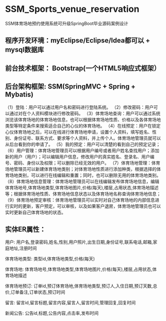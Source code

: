 # SSM_Sports_venue_reservation
SSM体育场地预约使用系统可升级SpringBoot毕业源码案例设计
## 程序开发环境：myEclipse/Eclipse/Idea都可以 + mysql数据库
## 前台技术框架： Bootstrap(一个HTML5响应式框架）
## 后台架构框架: SSM(SpringMVC + Spring + Mybatis)
（1）登陆：用户可以通过用户名和密码进行登陆系统。
（2）修改密码：用户可以通过对在个人资料模块进行修改密码。
（3）体育场地查询：用户可以通过系统浏览该体育场地的体育场地信息，也可以根据体育场地性质、价格以及各体育场地类型等特定条件来搜索适合自己的心仪的体育场地。
（4）在线预定：用户在锁定心仪体育场地之后，可以在线进行体育场地申请，设置个人资料，填写姓名、性别、身份证号、联系方式、要求等个人资料，并上传个人。体育场地管理员就可以从后台看到你的申请了。
（5）我的预定：用户可以清楚的看到自己的预定记录；
（6）用户管理：体育场地管理员可以根据用户编号或者用户姓名查找用户；添加新的用户（用户）；可以编辑用户信息，修改用户的真实姓名、登录名、用户编号、密码、身份以及权限；可以删除已经无效的用户。
（7）体育场地管理：体育场地管理员可以新建体育场地类别；对体育场地性质进行添加种类，根据选择的体育场地类别，可以进行在线编辑和重置；同时，也可以删除无用的体育场地类别。
（8）体育场地信息管理：体育场地管理员可以在线编辑发布体育场地信息，编辑体育场地号,体育场地类型,体育场地图片,价格(每天),楼层,占用状态,体育场地描述等；根据体育场地性质、体育场地信息状态以及体育场地名称查询体育场地信息；
（9）体育场地预定审核：体育场地管理员可以实时对自己体育场地的内部信息进行实时的更新，客户预定，可以审核，以及如果客户退房，体育场地管理员也可以实时更新自己体育场地的状态。
## 实体ER属性：
用户: 用户名,登录密码,姓名,性别,用户照片,出生日期,身份证号,联系电话,邮箱,家庭地址,注册时间

体育场地类型: 类型id,体育场地类型,价格(每天)

体育场地: 体育场地号,体育场地类型,体育场地图片,价格(每天),楼层,占用状态,体育场地描述

体育场地预订: 订单id,预订体育场地,体育场地类型,预订人,入住日期,预订天数,总价,订单备注,订单状态,预订时间

留言: 留言id,留言标题,留言内容,留言人,留言时间,管理回复,回复时间

新闻公告: 公告id,标题,公告内容,点击率,发布时间

